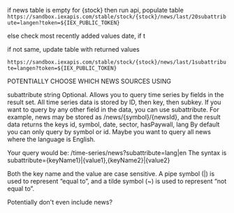 if news table is empty for {stock} then run api, populate table
`https://sandbox.iexapis.com/stable/stock/{stock}/news/last/20subattribute=langen?token=${IEX_PUBLIC_TOKEN}`

else check most recently added values date, if t

if not same, update table with returned values

`https://sandbox.iexapis.com/stable/stock/{stock}/news/last/1subattribute=langen?token=${IEX_PUBLIC_TOKEN}`



POTENTIALLY CHOOSE WHICH NEWS SOURCES USING 

subattribute	string	Optional.
Allows you to query time series by fields in the result set. All time series data is stored by ID, then key, then subkey. If you want to query by any other field in the data, you can use subattribute.
For example, news may be stored as /news/{symbol}/{newsId}, and the result data returns the keys id, symbol, date, sector, hasPaywall, lang
By default you can only query by symbol or id. Maybe you want to query all news where the language is English.

Your query would be: /time-series/news?subattribute=lang|en
The syntax is subattribute={keyName1}|{value1},{keyName2}|{value2}

Both the key name and the value are case sensitive. A pipe symbol (|) is used to represent “equal to”, and a tilde symbol (~) is used to represent “not equal to”.




Potentially don't even include news?
